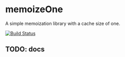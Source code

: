 # memoizeOne

A simple memoization library with a cache size of one.

[![Build Status](https://travis-ci.org/alexreardon/memoize-one.svg?branch=master)](https://travis-ci.org/alexreardon/memoize-one)

## TODO: docs